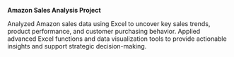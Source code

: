 **Amazon Sales Analysis Project**


Analyzed Amazon sales data using Excel to uncover key sales trends, product performance, and customer purchasing behavior. Applied advanced Excel functions and data visualization tools to provide actionable insights and support strategic decision-making.

